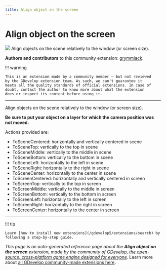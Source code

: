 ```yaml
---
title: Align object on the screen
---
```

# Align object on the screen

![](https://resources.gdevelop-app.com/assets/Icons/format-vertical-align-center.svg)
Align objects on the scene relatively to the window (or screen size).

**Authors and contributors** to this community extension: [grymmjack](https://gd.games/grymmjack).

!!! warning
    
        
    This is an extension made by a community member — but not reviewed
    by the GDevelop extension team. As such, we can't guarantee it
    meets all the quality standards of official extensions. In case of
    doubt, contact the author to know more about what the extension
    does or inspect its content before using it.
    

---

Align objects on the scene relatively to the window (or screen size).


**Be sure to put your object on a layer for which the camera position was not moved.**

Actions provided are:


* ToSceneCentered: horizontally and vertically centered in scene
* ToSceneTop: vertically to the top in scene
* ToSceneMiddle: vertically to the middle in scene
* ToSceneBottom: vertically to the bottom in scene
* ToSceneLeft: horizontally to the left in scene
* ToSceneRight: horizontally to the right in scene
* ToSceneCenter: horizontally to the center in scene
* ToScreenCentered: horizontally and vertically centered in screen
* ToScreenTop: vertically to the top in screen
* ToScreenMiddle: vertically to the middle in screen
* ToScreenBottom: vertically to the bottom in screen
* ToScreenLeft: horizontally to the left in screen
* ToScreenRight: horizontally to the right in screen
* ToScreenCenter: horizontally to the center in screen

---

!!! tip

    Learn [how to install new extensions](/gdevelop5/extensions/search) by following a step-by-step guide.

*This page is an auto-generated reference page about the **Align object on the screen** extension, made by the community of [GDevelop, the open-source, cross-platform game engine designed for everyone](https://gdevelop.io/).* Learn more about [all GDevelop community-made extensions here](/gdevelop5/extensions).